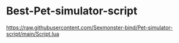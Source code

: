 # Best-Pet-simulator-script
https://raw.githubusercontent.com/Sexmonster-bind/Pet-simulator-script/main/Script.lua
